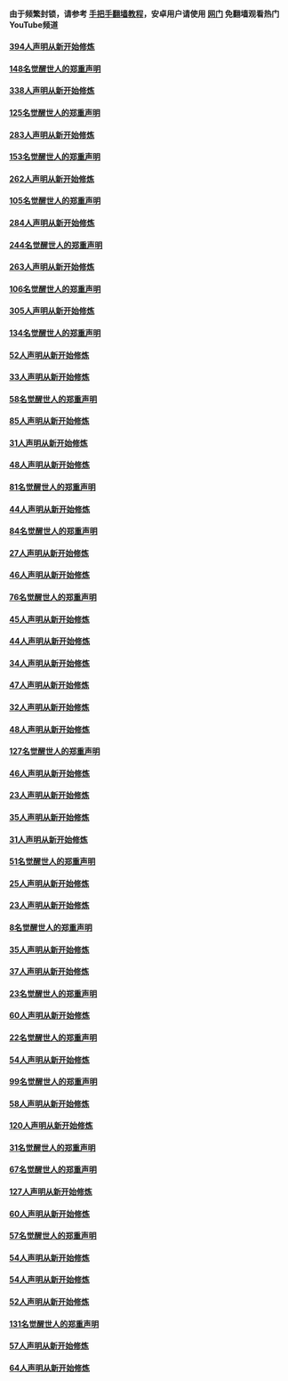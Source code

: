 #### 由于频繁封锁，请参考 [手把手翻墙教程](https://github.com/gfw-breaker/guides/wiki/)，安卓用户请使用 [网门](https://github.com/gfw-breaker/nogfw/blob/master/dl.md?t=04291700) 免翻墙观看热门YouTube频道 

#### [394人声明从新开始修炼](../pages/91/423914.md?t=04291700) 

#### [148名觉醒世人的郑重声明](../pages/91/423913.md?t=04291700) 

#### [338人声明从新开始修炼](../pages/91/423540.md?t=04291700) 

#### [125名觉醒世人的郑重声明](../pages/91/423539.md?t=04291700) 

#### [283人声明从新开始修炼](../pages/91/423296.md?t=04291700) 

#### [153名觉醒世人的郑重声明](../pages/91/423295.md?t=04291700) 

#### [262人声明从新开始修炼](../pages/91/423004.md?t=04291700) 

#### [105名觉醒世人的郑重声明](../pages/91/423003.md?t=04291700) 

#### [284人声明从新开始修炼](../pages/91/422707.md?t=04291700) 

#### [244名觉醒世人的郑重声明](../pages/91/422706.md?t=04291700) 

#### [263人声明从新开始修炼](../pages/91/422553.md?t=04291700) 

#### [106名觉醒世人的郑重声明](../pages/91/422552.md?t=04291700) 

#### [305人声明从新开始修炼](../pages/91/422153.md?t=04291700) 

#### [134名觉醒世人的郑重声明](../pages/91/422152.md?t=04291700) 

#### [52人声明从新开始修炼](../pages/91/421846.md?t=04291700) 

#### [33人声明从新开始修炼](../pages/91/421804.md?t=04291700) 

#### [58名觉醒世人的郑重声明](../pages/91/421845.md?t=04291700) 

#### [85人声明从新开始修炼](../pages/91/421769.md?t=04291700) 

#### [31人声明从新开始修炼](../pages/91/421763.md?t=04291700) 

#### [48人声明从新开始修炼](../pages/91/421605.md?t=04291700) 

#### [81名觉醒世人的郑重声明](../pages/91/421656.md?t=04291700) 

#### [44人声明从新开始修炼](../pages/91/421544.md?t=04291700) 

#### [84名觉醒世人的郑重声明](../pages/91/421543.md?t=04291700) 

#### [27人声明从新开始修炼](../pages/91/421465.md?t=04291700) 

#### [46人声明从新开始修炼](../pages/91/421454.md?t=04291700) 

#### [76名觉醒世人的郑重声明](../pages/91/421453.md?t=04291700) 

#### [45人声明从新开始修炼](../pages/91/421452.md?t=04291700) 

#### [44人声明从新开始修炼](../pages/91/421422.md?t=04291700) 

#### [34人声明从新开始修炼](../pages/91/421322.md?t=04291700) 

#### [47人声明从新开始修炼](../pages/91/421264.md?t=04291700) 

#### [32人声明从新开始修炼](../pages/91/421225.md?t=04291700) 

#### [48人声明从新开始修炼](../pages/91/421202.md?t=04291700) 

#### [127名觉醒世人的郑重声明](../pages/91/421224.md?t=04291700) 

#### [46人声明从新开始修炼](../pages/91/421203.md?t=04291700) 

#### [23人声明从新开始修炼](../pages/91/421138.md?t=04291700) 

#### [35人声明从新开始修炼](../pages/91/421122.md?t=04291700) 

#### [31人声明从新开始修炼](../pages/91/421081.md?t=04291700) 

#### [51名觉醒世人的郑重声明](../pages/91/421080.md?t=04291700) 

#### [25人声明从新开始修炼](../pages/91/421020.md?t=04291700) 

#### [23人声明从新开始修炼](../pages/91/420884.md?t=04291700) 

#### [8名觉醒世人的郑重声明](../pages/91/420883.md?t=04291700) 

#### [35人声明从新开始修炼](../pages/91/420809.md?t=04291700) 

#### [37人声明从新开始修炼](../pages/91/420766.md?t=04291700) 

#### [23名觉醒世人的郑重声明](../pages/91/420765.md?t=04291700) 

#### [60人声明从新开始修炼](../pages/91/420727.md?t=04291700) 

#### [22名觉醒世人的郑重声明](../pages/91/420726.md?t=04291700) 

#### [54人声明从新开始修炼](../pages/91/420529.md?t=04291700) 

#### [99名觉醒世人的郑重声明](../pages/91/420528.md?t=04291700) 

#### [58人声明从新开始修炼](../pages/91/420198.md?t=04291700) 

#### [120人声明从新开始修炼](../pages/91/420141.md?t=04291700) 

#### [31名觉醒世人的郑重声明](../pages/91/420197.md?t=04291700) 

#### [67名觉醒世人的郑重声明](../pages/91/420140.md?t=04291700) 

#### [127人声明从新开始修炼](../pages/91/420082.md?t=04291700) 

#### [60人声明从新开始修炼](../pages/91/420081.md?t=04291700) 

#### [57名觉醒世人的郑重声明](../pages/91/420080.md?t=04291700) 

#### [54人声明从新开始修炼](../pages/91/419533.md?t=04291700) 

#### [54人声明从新开始修炼](../pages/91/419532.md?t=04291700) 

#### [52人声明从新开始修炼](../pages/91/419531.md?t=04291700) 

#### [131名觉醒世人的郑重声明](../pages/91/419530.md?t=04291700) 

#### [57人声明从新开始修炼](../pages/91/419430.md?t=04291700) 

#### [64人声明从新开始修炼](../pages/91/419429.md?t=04291700) 

